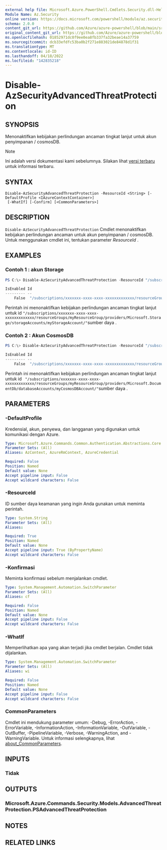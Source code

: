 ```yaml
---
external help file: Microsoft.Azure.PowerShell.Cmdlets.Security.dll-Help.xml
Module Name: Az.Security
online version: https://docs.microsoft.com/powershell/module/az.security/disable-azsecurityadvancedthreatprotection
schema: 2.0.0
content_git_url: https://github.com/Azure/azure-powershell/blob/main/src/Security/Security/help/Disable-AzSecurityAdvancedThreatProtection.md
original_content_git_url: https://github.com/Azure/azure-powershell/blob/main/src/Security/Security/help/Disable-AzSecurityAdvancedThreatProtection.md
ms.openlocfilehash: 01852971dc0f9ee0ea8fb337fa32beae14a37759
ms.sourcegitcommit: dcb33efdfc53ba0b2f271e883021de84878d1f31
ms.translationtype: MT
ms.contentlocale: id-ID
ms.lasthandoff: 04/18/2022
ms.locfileid: "142835218"
---
```

# Disable-AzSecurityAdvancedThreatProtection

## SYNOPSIS
Menonaktifkan kebijakan perlindungan ancaman tingkat lanjut untuk akun penyimpanan / cosmosDB.

> [!NOTE]
>Ini adalah versi dokumentasi kami sebelumnya. Silakan lihat [versi terbaru](/powershell/module/az.security/disable-azsecurityadvancedthreatprotection) untuk informasi terbaru.

## SYNTAX

```
Disable-AzSecurityAdvancedThreatProtection -ResourceId <String> [-DefaultProfile <IAzureContextContainer>]
 [-WhatIf] [-Confirm] [<CommonParameters>]
```

## DESCRIPTION
`Disable-AzSecurityAdvancedThreatProtection` Cmdlet menonaktifkan kebijakan perlindungan ancaman untuk akun penyimpanan / cosmosDB.
Untuk menggunakan cmdlet ini, tentukan parameter *ResourceId* .

## EXAMPLES

### Contoh 1 : akun Storage
```powershell
PS C:\> Disable-AzSecurityAdvancedThreatProtection -ResourceId "/subscriptions/xxxxxxx-xxxx-xxxx-xxxxxxxxxxxxx/resourceGroups/myResourceGroup/providers/Microsoft.Storage/storageAccounts/myStorageAccount/"

IsEnabled Id
--------- --
    False  "/subscriptions/xxxxxxx-xxxx-xxxx-xxxxxxxxxxxxx/resourceGroups/myResourceGroup/providers/Microsoft.Storage/storageAccounts/myStorageAccount/"
```

Perintah ini menonaktifkan kebijakan perlindungan ancaman tingkat lanjut untuk id `"/subscriptions/xxxxxxx-xxxx-xxxx-xxxxxxxxxxxxx/resourceGroups/myResourceGroup/providers/Microsoft.Storage/storageAccounts/myStorageAccount/"`sumber daya .

### Contoh 2 : Akun CosmosDB
```powershell
PS C:\> Disable-AzSecurityAdvancedThreatProtection -ResourceId "/subscriptions/xxxxxxx-xxxx-xxxx-xxxxxxxxxxxxx/resourceGroups/myResourceGroup/providers/Microsoft.DocumentDb/databaseAccounts/myCosmosDBAccount/"

IsEnabled Id
--------- --
    False  "/subscriptions/xxxxxxx-xxxx-xxxx-xxxxxxxxxxxxx/resourceGroups/myResourceGroup/providers/Microsoft.DocumentDb/databaseAccounts/myCosmosDBAccount/"
```

Perintah ini menonaktifkan kebijakan perlindungan ancaman tingkat lanjut untuk id ` "/subscriptions/xxxxxxx-xxxx-xxxx-xxxxxxxxxxxxx/resourceGroups/myResourceGroup/providers/Microsoft.DocumentDb/databaseAccounts/myCosmosDBAccount/"`sumber daya .

## PARAMETERS

### -DefaultProfile
Kredensial, akun, penyewa, dan langganan yang digunakan untuk komunikasi dengan Azure.

```yaml
Type: Microsoft.Azure.Commands.Common.Authentication.Abstractions.Core.IAzureContextContainer
Parameter Sets: (All)
Aliases: AzContext, AzureRmContext, AzureCredential

Required: False
Position: Named
Default value: None
Accept pipeline input: False
Accept wildcard characters: False
```

### -ResourceId
ID sumber daya keamanan yang ingin Anda gunakan untuk meminta perintah.

```yaml
Type: System.String
Parameter Sets: (All)
Aliases:

Required: True
Position: Named
Default value: None
Accept pipeline input: True (ByPropertyName)
Accept wildcard characters: False
```

### -Konfirmasi
Meminta konfirmasi sebelum menjalankan cmdlet.

```yaml
Type: System.Management.Automation.SwitchParameter
Parameter Sets: (All)
Aliases: cf

Required: False
Position: Named
Default value: None
Accept pipeline input: False
Accept wildcard characters: False
```

### -WhatIf
Memperlihatkan apa yang akan terjadi jika cmdlet berjalan. Cmdlet tidak dijalankan.

```yaml
Type: System.Management.Automation.SwitchParameter
Parameter Sets: (All)
Aliases: wi

Required: False
Position: Named
Default value: None
Accept pipeline input: False
Accept wildcard characters: False
```

### CommonParameters
Cmdlet ini mendukung parameter umum: -Debug, -ErrorAction, -ErrorVariable, -InformationAction, -InformationVariable, -OutVariable, -OutBuffer, -PipelineVariable, -Verbose, -WarningAction, and -WarningVariable. Untuk informasi selengkapnya, lihat [about_CommonParameters](http://go.microsoft.com/fwlink/?LinkID=113216).

## INPUTS

### Tidak

## OUTPUTS

### Microsoft.Azure.Commands.Security.Models.AdvancedThreatProtection.PSAdvancedThreatProtection

## NOTES

## RELATED LINKS
